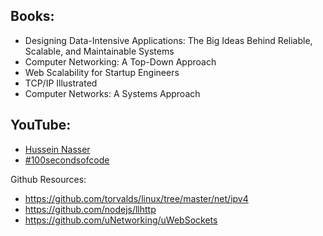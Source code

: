 ## Books:
- Designing Data-Intensive Applications: The Big Ideas Behind Reliable, Scalable, and Maintainable Systems
- Computer Networking: A Top-Down Approach
- Web Scalability for Startup Engineers
- TCP/IP Illustrated
- Computer Networks: A Systems Approach

## YouTube:

- [Hussein Nasser](https://www.youtube.com/c/HusseinNasser-software-engineering)
- [#100secondsofcode](https://www.youtube.com/hashtag/100secondsofcode)

Github Resources:
- https://github.com/torvalds/linux/tree/master/net/ipv4
- https://github.com/nodejs/llhttp
- https://github.com/uNetworking/uWebSockets


